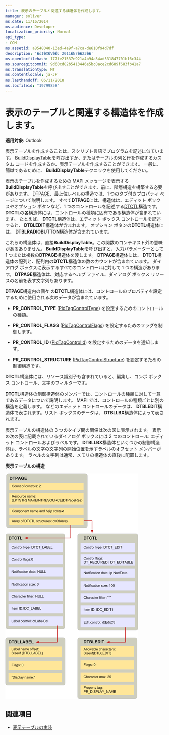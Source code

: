 ```yaml
---
title: 表示のテーブルと関連する構造体を作成します。
manager: soliver
ms.date: 11/16/2014
ms.audience: Developer
localization_priority: Normal
api_type:
- COM
ms.assetid: a8548040-13ed-4a9f-a7ca-de610f94d7df
description: '�ŏI�X�V��: 2011�N7��23��'
ms.openlocfilehash: 177fe21537e921a4b94a34ad531847701b16c344
ms.sourcegitcommit: 9d60cd82b5413446e5bc8ace2cd689f683fb41a7
ms.translationtype: MT
ms.contentlocale: ja-JP
ms.lasthandoff: 06/11/2018
ms.locfileid: "19799858"
---
```

# <a name="creating-display-tables-and-related-structures"></a>表示のテーブルと関連する構造体を作成します。
  
**適用対象**: Outlook 
  
表示テーブルを作成することは、スクリプト言語でプログラムを記述に似ています。 [BuildDisplayTable](builddisplaytable.md)を呼び出すか、またはテーブルの列と行を作成するカスタム コードを作成するか、表示テーブルを作成することができます。 一般に、簡単であるために、 **BuildDisplayTable**テクニックを使用してください。 
  
表示のテーブルを作成するための MAPI メッセージを表示する**BuildDisplayTable**を呼び出すことができます、前に、階層構造を構築する必要があります。 [DTPAGE](dtpage.md)、最上位レベルの構造では、1 つのタブ付きプロパティ ページについて説明します。 すべて**DTPAGE**には、構造体は、エディット ボックスやオプション ボタンなど、1 つのコントロールを記述する[DTCTL](dtctl.md)構造です。 **DTCTL**の各構造体には、コントロールの種類に固有である構造体が含まれています。 たとえば、 **DTCTL**構造体は、エディット ボックス コントロールを記述すると、 **DTBLEDIT**構造体が含まれます。 オプション ボタンの**DTCTL**構造体には、 **DTBLRADIOBUTTON**構造体が含まれています。 
  
これらの構造体は、直接**BuildDisplayTable**。この関数のコンテキスト外の意味があるありません。 **BuildDisplayTable**を呼び出すと、入力パラメーターとして 1 つまたは複数の**DTPAGE**構造体を渡します。 **DTPAGE**構造体には、 **DTCTL**構造体の配列と、配列内の**DTCTL**構造体の数のカウントが含まれています。 ダイアログ ボックスに表示するすべてのコントロールに対して 1 つの構造があります。 **DTPAGE**構造体は、対応するヘルプ ファイル、ダイアログ ボックス リソースの名前を表す文字列もあります。 
  
**DTPAGE**構造内の個々 の**DTCTL**構造体には、コントロールのプロパティを設定するために使用される次のデータが含まれています。 
  
- **PR_CONTROL_TYPE** ([PidTagControlType](pidtagcontroltype-canonical-property.md)) を設定するためのコントロールの種類。
    
- **PR_CONTROL_FLAGS** ([PidTagControlFlags](pidtagcontrolflags-canonical-property.md)) を設定するためのフラグを制御します。
    
- **PR_CONTROL_ID** ([PidTagControlId](pidtagcontrolid-canonical-property.md)) を設定するためのデータを通知します。
    
- **PR_CONTROL_STRUCTURE** ([PidTagControlStructure](pidtagcontrolstructure-canonical-property.md)) を設定するための制御構造です。
    
**DTCTL**構造体には、リソース識別子も含まれていると、編集し、コンボ ボックス コントロール、文字のフィルターです。 
  
**DTCTL**構造体の制御構造体のメンバーでは、コントロールの種類に対して一意であるデータについて説明します。 MAPI では、コントロールの種類ごとに別の構造を定義します。 などのエディット コントロールのデータは、 **DTBLEDIT**構造体で表されます。リスト ボックスのデータは、 **DTBLLBX**構造体によって表されます。 
  
表示テーブルの構造体の 3 つのタイプ間の関係は次の図に表示されます。 表示の次の表に記載されているダイアログ ボックスには 2 つのコントロール: エディット コントロールおよびラベルです。 **DTBLLBX**構造体といくつかの制御構造体は、ラベルの文字の文字列の開始位置を示すラベルのオフセット メンバーがあります。 ラベルの文字列は通常、メモリの構造体の直後に配置します。 
  
**表示テーブルの構造**
  
![テーブルの構造を表示](media/dtstruct.gif "テーブルの構造を表示")
  
## <a name="see-also"></a>関連項目

- [表示テーブルの実装](display-table-implementation.md)

